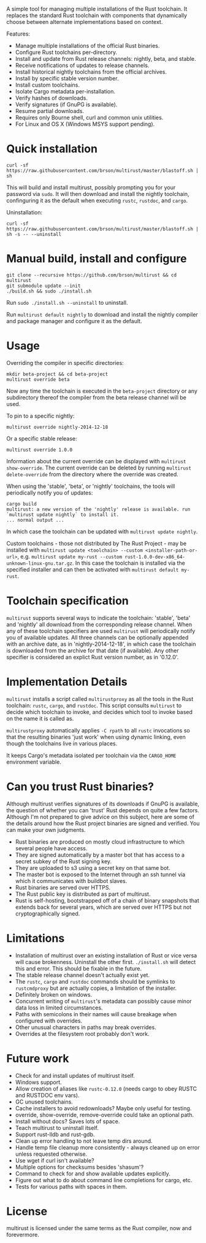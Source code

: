 A simple tool for managing multiple installations of the Rust
toolchain. It replaces the standard Rust toolchain with components
that dynamically choose between alternate implementations based on
context.

Features:

* Manage multiple installations of the official Rust binaries.
* Configure Rust toolchains per-directory.
* Install and update from Rust release channels: nightly, beta, and
  stable.
* Receive notifications of updates to release channels.
* Install historical nightly toolchains from the official archives.
* Install by specific stable version number.
* Install custom toolchains.
* Isolate Cargo metadata per-installation.
* Verify hashes of downloads.
* Verify signatures (if GnuPG is available).
* Resume partial downloads.
* Requires only Bourne shell, curl and common unix utilities.
* For Linux and OS X (Windows MSYS support pending).

# Quick installation

```
curl -sf https://raw.githubusercontent.com/brson/multirust/master/blastoff.sh | sh
```

This will build and install multirust, possibly prompting you for your
password via `sudo`. It will then download and install the nightly
toolchain, confinguring it as the default when executing `rustc`,
`rustdoc`, and `cargo`.

Uninstallation:

```
curl -sf https://raw.githubusercontent.com/brson/multirust/master/blastoff.sh | sh -s -- --uninstall
```

# Manual build, install and configure

```
git clone --recursive https://github.com/brson/multirust && cd multirust
git submodule update --init
./build.sh && sudo ./install.sh
```

Run `sudo ./install.sh --uninstall` to uninstall.

Run `multirust default nightly` to download and install the nightly
compiler and package manager and configure it as the default.

# Usage

Overriding the compiler in specific directories:

```
mkdir beta-project && cd beta-project
multirust override beta
```

Now any time the toolchain is executed in the `beta-project`
directory or any subdirectory thereof the compiler from the beta
release channel will be used.

To pin to a specific nightly:

```
multirust override nightly-2014-12-18
```

Or a specific stable release:

```
multirust override 1.0.0
```

Information about the current override can be displayed with `multirust
show-override`. The current override can be deleted by running
`multirust delete-override` from the directory where the override was
created.

When using the 'stable', 'beta', or 'nightly' toolchains, the tools
will periodically notify you of updates:

```
cargo build
multirust: a new version of the 'nightly' release is available. run `multirust update nightly` to install it.
... normal output ...
```

In which case the toolchain can be updated with `multirust update
nightly`.

Custom toolchains - those not distributed by The Rust Project - may be
installed with `multirust update <toolchain> --custom
<installer-path-or-url>`, e.g. `multirust update my-rust --custom
rust-1.0.0-dev-x86_64-unknown-linux-gnu.tar.gz`. In this case the
toolchain is installed via the specified installer and can then be
activated with `multirust default my-rust`.

# Toolchain specification

`multirust` supports several ways to indicate the toolchain: 'stable',
'beta' and 'nightly' all download from the corresponding release
channel. When any of these toolchain specifiers are used `multirust`
will periodically notify you of available updates. All three channels
can be optionally appended with an archive date, as in
'nightly-2014-12-18', in which case the toolchain is downloaded from
the archive for that date (if available). Any other specifier is
considered an explict Rust version number, as in '0.12.0'.

# Implementation Details

`multirust` installs a script called `multirustproxy` as all the tools
in the Rust toolchain: `rustc`, `cargo`, and `rustdoc`.  This script
consults `multirust` to decide which toolchain to invoke, and decides
which tool to invoke based on the name it is called as.

`multirustproxy` automatically applies `-C rpath` to all `rustc`
invocations so that the resulting binaries 'just work' when using
dynamic linking, even though the toolchains live in various places.

It keeps Cargo's metadata isolated per toolchain via the `CARGO_HOME`
environment variable.

# Can you trust Rust binaries?

Although multirust verifies signatures of its downloads if GnuPG is
available, the question of whether you can 'trust' Rust depends on
quite a few factors. Although I'm not prepared to give advice on this
subject, here are some of the details around how the Rust project
binaries are signed and verified. You can make your own judgments.

* Rust binaries are produced on mostly cloud infrastructure to which
  several people have access.
* They are signed automatically by a master bot that has access
  to a secret subkey of the Rust signing key.
* They are uploaded to s3 using a secret key on that same bot.
* The master bot is exposed to the Internet through an ssh tunnel via
  which it communicates with buildbot slaves.
* Rust binaries are served over HTTPS.
* The Rust public key is distributed as part of multirust.
* Rust is self-hosting, bootstrapped off of a chain of binary
  snapshots that extends back for several years, which are
  served over HTTPS but not cryptographically signed.

# Limitations

* Installation of multirust over an existing installation of Rust or
  vice versa will cause brokenness. Uninstall the other first.
  `./install.sh` will detect this and error. This should be fixable in
  the future.
* The stable release channel doesn't actually exist yet.
* The `rustc`, `cargo` and `rustdoc` commands should be symlinks to
  `rustcmdproxy` but are actually copies, a limitation of the
  installer.
* Definitely broken on windows.
* Concurrent writing of `multirust`'s metadata can possibly cause
  minor data loss in limited circumstances.
* Paths with semicolons in their names will cause breakage when configured
  with overrides.
* Other unusual characters in paths may break overrides.
* Overrides at the filesystem root probably don't work.

# Future work

* Check for and install updates of multirust itself.
* Windows support.
* Allow creation of aliases like `rustc-0.12.0` (needs cargo to obey
  RUSTC and RUSTDOC env vars).
* GC unused toolchains.
* Cache installers to avoid redownloads? Maybe only useful for
  testing.
* override, show-override, remove-override could take an optional
  path.
* Install without docs? Saves lots of space.
* Teach multirust to uninstall itself.
* Support rust-lldb and rust-gdb.
* Clean up error handling to not leave temp dirs around.
* Handle temp file cleanup more consistently - always cleaned up on
  error unless requested otherwise.
* Use wget if curl isn't available?
* Multiple options for checksums besides 'shasum'?
* Command to check for and show available updates explicitly.
* Figure out what to do about command line completions for cargo,
  etc.
* Tests for various paths with spaces in them.

# License

multirust is licensed under the same terms as the Rust compiler, now and
forevermore.
